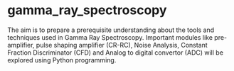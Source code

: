 # gamma_ray_spectroscopy
The aim is to prepare a prerequisite understanding about the tools and techniques used in Gamma Ray Spectroscopy. Important modules like pre-amplifier, pulse shaping amplifier
(CR-RC), Noise Analysis, Constant Fraction Discriminator (CFD) and Analog to digital convertor (ADC) will be explored using Python
programming.
